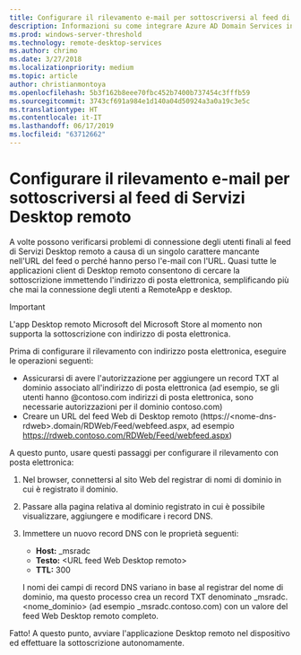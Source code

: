 ```yaml
---
title: Configurare il rilevamento e-mail per sottoscriversi al feed di Servizi Desktop remoto
description: Informazioni su come integrare Azure AD Domain Services in una distribuzione di Servizi Desktop remoto.
ms.prod: windows-server-threshold
ms.technology: remote-desktop-services
ms.author: chrimo
ms.date: 3/27/2018
ms.localizationpriority: medium
ms.topic: article
author: christianmontoya
ms.openlocfilehash: 5b3f162b8eee70fbc452b7400b737454c3fffb59
ms.sourcegitcommit: 3743cf691a984e1d140a04d50924a3a0a19c3e5c
ms.translationtype: HT
ms.contentlocale: it-IT
ms.lasthandoff: 06/17/2019
ms.locfileid: "63712662"
---
```

# <a name="set-up-email-discovery-to-subscribe-to-your-rds-feed"></a>Configurare il rilevamento e-mail per sottoscriversi al feed di Servizi Desktop remoto

A volte possono verificarsi problemi di connessione degli utenti finali al feed di Servizi Desktop remoto a causa di un singolo carattere mancante nell'URL del feed o perché hanno perso l'e-mail con l'URL. Quasi tutte le applicazioni client di Desktop remoto consentono di cercare la sottoscrizione immettendo l'indirizzo di posta elettronica, semplificando più che mai la connessione degli utenti a RemoteApp e desktop.

>[!IMPORTANT]
>L'app Desktop remoto Microsoft del Microsoft Store al momento non supporta la sottoscrizione con indirizzo di posta elettronica.

Prima di configurare il rilevamento con indirizzo posta elettronica, eseguire le operazioni seguenti:

- Assicurarsi di avere l'autorizzazione per aggiungere un record TXT al dominio associato all'indirizzo di posta elettronica (ad esempio, se gli utenti hanno @contoso.com indirizzi di posta elettronica, sono necessarie autorizzazioni per il dominio contoso.com)
- Creare un URL del feed Web di Desktop remoto (https://\<nome-dns-rdweb\>.domain/RDWeb/Feed/webfeed.aspx, ad esempio https://rdweb.contoso.com/RDWeb/Feed/webfeed.aspx)

A questo punto, usare questi passaggi per configurare il rilevamento con posta elettronica:

1. Nel browser, connettersi al sito Web del registrar di nomi di dominio in cui è registrato il dominio.
2. Passare alla pagina relativa al dominio registrato in cui è possibile visualizzare, aggiungere e modificare i record DNS.
3. Immettere un nuovo record DNS con le proprietà seguenti:
   - **Host:** _msradc
   - **Testo:** \<URL feed Web Desktop remoto\>
   - **TTL:** 300

   I nomi dei campi di record DNS variano in base al registrar del nome di dominio, ma questo processo crea un record TXT denominato _msradc.\<nome_dominio\> (ad esempio _msradc.contoso.com) con un valore del feed Web Desktop remoto completo.

Fatto! A questo punto, avviare l'applicazione Desktop remoto nel dispositivo ed effettuare la sottoscrizione autonomamente.